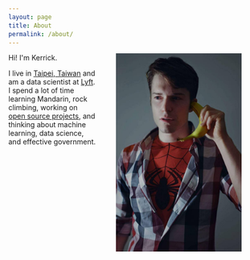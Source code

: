 ```yaml
---
layout: page
title: About
permalink: /about/
---
```


<img src="/images/profile_picture.jpg" width="250" style="float: right; margin: 0px 40px" />
Hi! I'm Kerrick.

I live in [Taipei, Taiwan](https://en.wikipedia.org/wiki/Taipei) and am a data scientist at [Lyft](https://www.lyft.com/). I spend a lot of time learning Mandarin, rock climbing, working on [open source projects](https://github.com/kerrickstaley), and thinking about machine learning, data science, and effective government.
